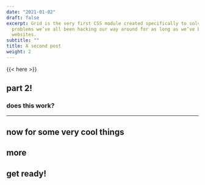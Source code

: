 ```yaml
---
date: "2021-01-02"
draft: false
excerpt: Grid is the very first CSS module created specifically to solve the layout
  problems we’ve all been hacking our way around for as long as we’ve been making
  websites.
subtitle: ""
title: A second post
weight: 2
---
```


{{< here >}}


## part 2!

### does this work?

---

## now for some very cool things

## more

## get ready!